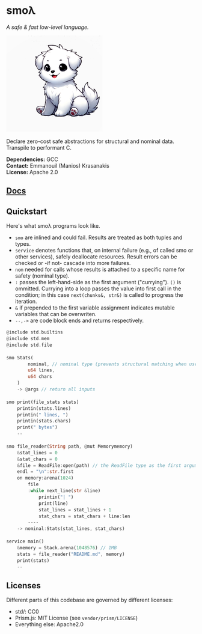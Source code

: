 # smoλ

*A safe & fast low-level language.*

![logo](./docs/smol.png)

Declare zero-cost safe abstractions for structural and nominal data. Transpile to performant C.


**Dependencies:** GCC<br>
**Contact:** Emmanouil (Manios) Krasanakis<br>
**License:** Apache 2.0

## [Docs](https://smolambda.netlify.app/)

## Quickstart

Here's what smoλ programs look like.
<ul>
<li><code class="language-smolambda">smo</code> are inlined and could fail. Results are treated as both tuples and types.
</li><li><code class="language-smolambda">service</code> denotes functions that, on internal failure (e.g., of called smo or other services), safely deallocate resources. Result errors can be checked or -if not- cascade into more failures.
</li><li><code class="language-smolambda">nom</code> needed for calls whose results is attached to a specific name for safety (nominal type).
</li><li><code class="language-smolambda">:</code> passes the left-hand-side as the first argument ("currying"). <code class="language-smolambda">()</code> is ommitted. Currying into a loop passes the value into first call in the condition; in this case <code class="language-smolambda">next(chunks&, str&)</code> is called to progress the iteration.
</li>
<li><code class="language-smolambda">&</code> if prepended to the first variable assignment indicates mutable variables that can be overwriten.</li>
<li><code class="language-smolambda">--,-></code> are code block ends and returns respectively.</li>
</ul>

```rust
@include std.builtins
@include std.mem
@include std.file

smo Stats(
        nominal, // nominal type (prevents structural matching when used as argument)
        u64 lines, 
        u64 chars
    )
    -> @args // return all inputs

smo print(file_stats stats)
    printin(stats.lines)
    printin(" lines, ")
    printin(stats.chars)
    print(" bytes")
    --

smo file_reader(String path, @mut Memorymemory)
    &stat_lines = 0
    &stat_chars = 0
    &file = ReadFile:open(path) // the ReadFile type as the first argument to open
    endl = "\n":str.first
    on memory:arena(1024)
        file
        :while next_line(str &line)
            printin("| ")
            print(line)
            stat_lines = stat_lines + 1
            stat_chars = stat_chars + line:len
        ----
    -> nominal:Stats(stat_lines, stat_chars)

service main()
    &memory = Stack.arena(1048576) // 1MB
    stats = file_reader("README.md", memory)
    print(stats)
    --
```


## Licenses

Different parts of this codebase are governed by different licenses:

- std/: CC0
- Prism.js: MIT License (see `vendor/prism/LICENSE`)
- Everything else: Apache2.0